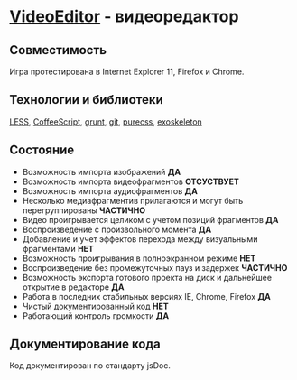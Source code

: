 [VideoEditor](http://xelios20.github.com/videoeditor/) - видеоредактор
==================================================

Совместимость
--------------------------------------
Игра протестирована в Internet Explorer 11, Firefox и Chrome.


Технологии и библиотеки
--------------------------------------
[LESS](http://lesscss.org/), [CoffeeScript](http://coffeescript.org/), [grunt](http://gruntjs.com/), [git](http://git-scm.com/), [purecss](http://purecss.io/), [exoskeleton](https://github.com/paulmillr/exoskeleton)


Состояние
----------------------------

* Возможность импорта изображений **ДА**
* Возможность импорта видеофрагментов **ОТСУСТВУЕТ**
* Возможность импорта аудиофрагментов **ДА**
* Несколько медиафрагментив прилагаются и могут быть перегруппированы **ЧАСТИЧНО**
* Видео проигрывается целиком с учетом позиций фрагментов **ДА**
* Воспроизведение с произвольного момента **ДА**
* Добавление и учет эффектов перехода между визуальными фрагментами  **НЕТ**
* Возможность проигрывания в полноэкранном режиме **НЕТ**
* Воспроизведение без промежуточных пауз и задержек **ЧАСТИЧНО**
* Возможность экспорта готового проекта на диск и дальнейшее открытие в редакторе **ДА**
* Работа в последних стабильных версиях IE, Chrome, Firefox **ДА**
* Чистый документированный код **НЕТ**
* Работающий контроль громкости **ДА**

Документирование кода
----------------------------
Код документирован по стандарту jsDoc.